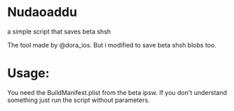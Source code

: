 # Nudaoaddu
a simple script that saves beta shsh

The tool made by @dora_ios.
But i modified to save beta shsh blobs too.


# Usage:
You need the BuildManifest.plist from the beta ipsw.
If you don't understand something just run the script without parameters.

